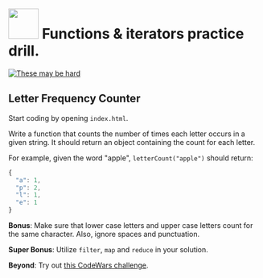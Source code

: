 # <img src="https://cloud.githubusercontent.com/assets/7833470/10423298/ea833a68-7079-11e5-84f8-0a925ab96893.png" width="60">  Functions & iterators practice drill.


<a href="https://cloud.githubusercontent.com/assets/1329385/10774272/66b03ef2-7cbd-11e5-8966-a045ef653a22.gif" target="_blank"><img src="https://cloud.githubusercontent.com/assets/1329385/10774272/66b03ef2-7cbd-11e5-8966-a045ef653a22.gif" alt="These may be hard"></a>

## Letter Frequency Counter

Start coding by opening `index.html`.

Write a function that counts the number of times each letter occurs in a given string. It should return an object containing the count for each letter.

For example, given the word "apple", `letterCount("apple")` should return:

```javascript
{
  "a": 1,
  "p": 2,
  "l": 1,
  "e": 1
}
```

**Bonus**: Make sure that lower case letters and upper case letters count for the same character. Also, ignore spaces and punctuation.

**Super Bonus**: Utilize `filter`, `map` and `reduce` in your solution.

**Beyond**: Try out <a href="http://www.codewars.com/kata/character-frequency-1/javascript" target="_blank">this CodeWars challenge</a>.

<!-- INSTRUCTORS NOTES

{ prerequisites: [ 'forEach', 'object in operator']}
